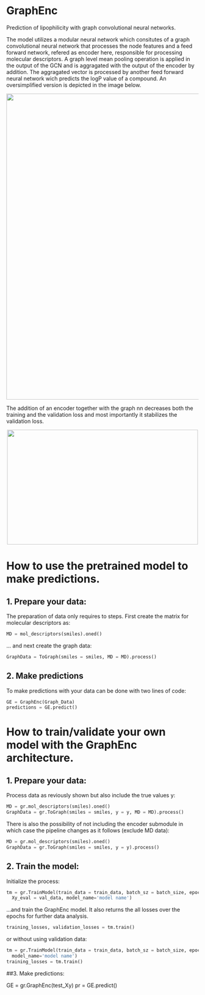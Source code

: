 # GraphEnc
Prediction of lipophilicity with graph convolutional neural networks.

The model utilizes a modular neural network which consitutes of a graph convolutional neural network that processes the node features and a feed forward network, refered as encoder here, responsible for processing molecular descriptors. A graph level mean pooling operation is applied in the output of the GCN and is aggragated with the output of the encoder by addition. The aggragated vector is processed by another feed forward neural network wich predicts the logP value of a compound. An oversimplified version is depicted in the image below.

<p align="center">
  <img src="https://github.com/ToniaMera/GraphEnc/assets/77622398/e347f711-df97-4a50-a25a-cd955076adfc" width="800" height="800">
</p>

The addition of an encoder together with the graph nn decreases both the training and the validation loss and most importantly it stabilizes the validation loss.

<p align="center">
    <img src="https://github.com/ToniaMera/GraphEnc/assets/77622398/a6fa83d4-5654-44c3-b9f9-40a61308adef" width="500" height="300">
</p>

# How to use the pretrained model to make predictions.
## 1. Prepare your data:

The preparation of data only requires to steps. First create the matrix for molecular descriptors as:

```python
MD = mol_descriptors(smiles).oned()
```

... and next create the graph data:

```python
GraphData = ToGraph(smiles = smiles, MD = MD).process()  
```

## 2. Make predictions 

To make predictions with your data can be done with two lines of code:

```python
GE = GraphEnc(Graph_Data)
predictions = GE.predict()
```

# How to train/validate your own model with the GraphEnc architecture.

## 1. Prepare your data:

Process data as reviously shown but also include the true values y:

```python
MD = gr.mol_descriptors(smiles).oned()
GraphData = gr.ToGraph(smiles = smiles, y = y, MD = MD).process()  
```

There is also the possibility of not including the encoder submodule in which case the pipeline changes as it follows (exclude MD data):

```python
MD = gr.mol_descriptors(smiles).oned()
GraphData = gr.ToGraph(smiles = smiles, y = y).process()  
```

## 2. Train the model:

Initialize the process:

```python
tm = gr.TrainModel(train_data = train_data, batch_sz = batch_size, epochs = num_epochs,
  Xy_eval = val_data, model_name='model name')
```
...and train the GraphEnc model. It also returns the all losses over the epochs for further data analysis.

```python
training_losses, validation_losses = tm.train()
```
or without using validation data:

```python
tm = gr.TrainModel(train_data = train_data, batch_sz = batch_size, epochs = num_epochs,
  model_name='model name')
training_losses = tm.train()
```

##3. Make predictions:

GE = gr.GraphEnc(test_Xy)
pr = GE.predict()






